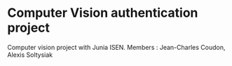 # Computer Vision authentication project

Computer vision project with Junia ISEN. Members : Jean-Charles Coudon, Alexis Soltysiak
